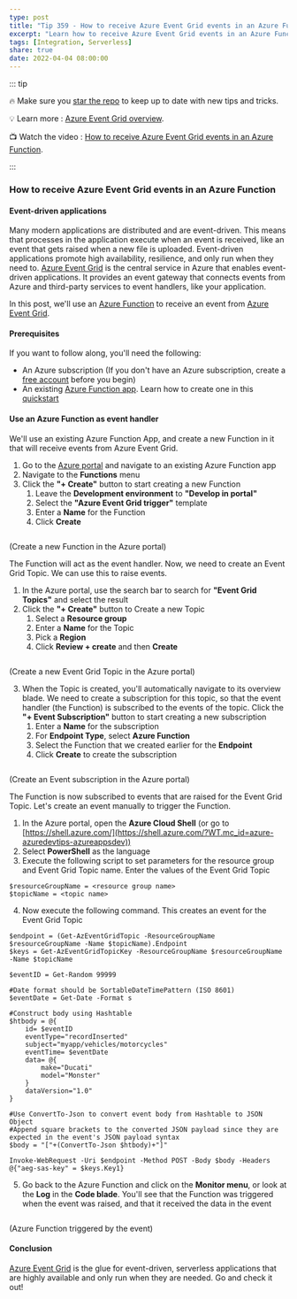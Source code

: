 ```yaml
---
type: post
title: "Tip 359 - How to receive Azure Event Grid events in an Azure Function"
excerpt: "Learn how to receive Azure Event Grid events in an Azure Function"
tags: [Integration, Serverless]
share: true
date: 2022-04-04 08:00:00
---
```


::: tip 

:fire: Make sure you [star the repo](https://github.com/microsoft/azuretipsandtricks) to keep up to date with new tips and tricks.

:bulb: Learn more : [Azure Event Grid overview](https://docs.microsoft.com/azure/event-grid/overview?WT.mc_id=docs-azuredevtips-azureappsdev). 

:tv: Watch the video : [How to receive Azure Event Grid events in an Azure Function](https://youtu.be/BiGJb_w7TME?WT.mc_id=youtube-azuredevtips-azureappsdev).

:::

### How to receive Azure Event Grid events in an Azure Function

#### Event-driven applications
Many modern applications are distributed and are event-driven. This means that processes in the application execute when an event is received, like an event that gets raised when a new file is uploaded. Event-driven applications promote high availability, resilience, and only run when they need to. [Azure Event Grid](https://docs.microsoft.com/en-us/azure/event-grid/overview?WT.mc_id=docs-azuredevtips-azureappsdev) is the central service in Azure that enables event-driven applications. It provides an event gateway that connects events from Azure and third-party services to event handlers, like your application. 

In this post, we'll use an [Azure Function](https://docs.microsoft.com/azure/azure-functions/?WT.mc_id=docs-azuredevtips-azureappsdev) to receive an event from [Azure Event Grid](https://docs.microsoft.com/en-us/azure/event-grid/overview?WT.mc_id=docs-azuredevtips-azureappsdev).

#### Prerequisites
If you want to follow along, you'll need the following:
* An Azure subscription (If you don't have an Azure subscription, create a [free account](https://azure.microsoft.com/free/?WT.mc_id=azure-azuredevtips-azureappsdev) before you begin)
* An existing [Azure Function app](https://docs.microsoft.com/azure/azure-functions/?WT.mc_id=docs-azuredevtips-azureappsdev). Learn how to create one in this [quickstart](https://docs.microsoft.com/azure/azure-functions/functions-get-started?WT.mc_id=docs-azuredevtips-azureappsdev)

#### Use an Azure Function as event handler
We'll use an existing Azure Function App, and create a new Function in it that will receive events from Azure Event Grid.

1. Go to the [Azure portal](https://portal.azure.com/?WT.mc_id=azure-azuredevtips-azureappsdev) and navigate to an existing Azure Function app
2. Navigate to the **Functions** menu
3. Click the **"+ Create"** button to start creating a new Function
   1. Leave the **Development environment** to **"Develop in portal"**
   2. Select the **"Azure Event Grid trigger"** template
   3. Enter a **Name** for the Function
   4. Click **Create**

<img :src="$withBase('/files/143createfunction.png')">

(Create a new Function in the Azure portal)

The Function will act as the event handler. Now, we need to create an Event Grid Topic. We can use this to raise events.

1. In the Azure portal, use the search bar to search for **"Event Grid Topics"** and select the result
2. Click the **"+ Create"** button to Create a new Topic
   1. Select a **Resource group**
   2. Enter a **Name** for the Topic
   3. Pick a **Region**
   4. Click **Review + create** and then **Create** 

<img :src="$withBase('/files/143createtopic.png')">

(Create a new Event Grid Topic in the Azure portal)

3. When the Topic is created, you'll automatically navigate to its overview blade. We need to create a subscription for this topic, so that the event handler (the Function) is subscribed to the events of the topic. Click the **"+ Event Subscription"** button to start creating a new subscription
   1. Enter a **Name** for the subscription
   2. For **Endpoint Type**, select **Azure Function**
   3. Select the Function that we created earlier for the **Endpoint**
   4. Click **Create** to create the subscription

<img :src="$withBase('/files/143createsubscription.png')">

(Create an Event subscription in the Azure portal)

The Function is now subscribed to events that are raised for the Event Grid Topic. Let's create an event manually to trigger the Function.

1. In the Azure portal, open the **Azure Cloud Shell** (or go to [https://shell.azure.com/](https://shell.azure.com/?WT.mc_id=azure-azuredevtips-azureappsdev))
2. Select **PowerShell** as the language
3. Execute the following script to set parameters for the resource group and Event Grid Topic name. Enter the values of the Event Grid Topic

```
$resourceGroupName = <resource group name>
$topicName = <topic name>
```
4. Now execute the following command. This creates an event for the Event Grid Topic

```
$endpoint = (Get-AzEventGridTopic -ResourceGroupName $resourceGroupName -Name $topicName).Endpoint
$keys = Get-AzEventGridTopicKey -ResourceGroupName $resourceGroupName -Name $topicName

$eventID = Get-Random 99999

#Date format should be SortableDateTimePattern (ISO 8601)
$eventDate = Get-Date -Format s

#Construct body using Hashtable
$htbody = @{
    id= $eventID
    eventType="recordInserted"
    subject="myapp/vehicles/motorcycles"
    eventTime= $eventDate   
    data= @{
        make="Ducati"
        model="Monster"
    }
    dataVersion="1.0"
}

#Use ConvertTo-Json to convert event body from Hashtable to JSON Object
#Append square brackets to the converted JSON payload since they are expected in the event's JSON payload syntax
$body = "["+(ConvertTo-Json $htbody)+"]"

Invoke-WebRequest -Uri $endpoint -Method POST -Body $body -Headers @{"aeg-sas-key" = $keys.Key1}
```
5. Go back to the Azure Function and click on the **Monitor menu**, or look at the **Log** in the **Code blade**. You'll see that the Function was triggered when the event was raised, and that it received the data in the event

<img :src="$withBase('/files/143result.png')">

(Azure Function triggered by the event)

#### Conclusion
[Azure Event Grid](https://docs.microsoft.com/azure/event-grid/overview?WT.mc_id=docs-azuredevtips-azureappsdev) is the glue for event-driven, serverless applications that are highly available and only run when they are needed. Go and check it out!